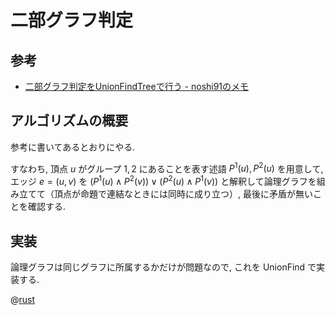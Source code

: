 # 二部グラフ判定

## 参考

- [二部グラフ判定をUnionFindTreeで行う - noshi91のメモ](http://noshi91.hatenablog.com/entry/2018/04/17/183132)

## アルゴリズムの概要

参考に書いてあるとおりにやる.

すなわち, 頂点 $u$ がグループ $1,2$ にあることを表す述語 $P^1(u), P^2(u)$ を用意して,
エッジ $e = (u, v)$ を
$(P^1(u) \land P^2(v)) \lor (P^2(u) \land P^1(v))$
と解釈して論理グラフを組み立てて（頂点が命題で連結なときには同時に成り立つ）,
最後に矛盾が無いことを確認する.

## 実装

論理グラフは同じグラフに所属するかだけが問題なので, これを UnionFind で実装する.

@[rust](graph.undirected.bipartite.rs)

